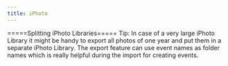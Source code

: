 ```yaml
---
title: iPhoto
---
```


=====Splitting iPhoto Libraries=====
Tip: In case of a very large iPhoto Library it might be handy to export all photos of one year and put them in a separate iPhoto Library. The export feature can use event names as folder names which is really helpful during the import for creating events.
